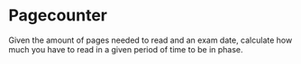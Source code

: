 Pagecounter
===========

Given the amount of pages needed to read and an exam date, calculate
how much you have to read in a given period of time to be in phase.
